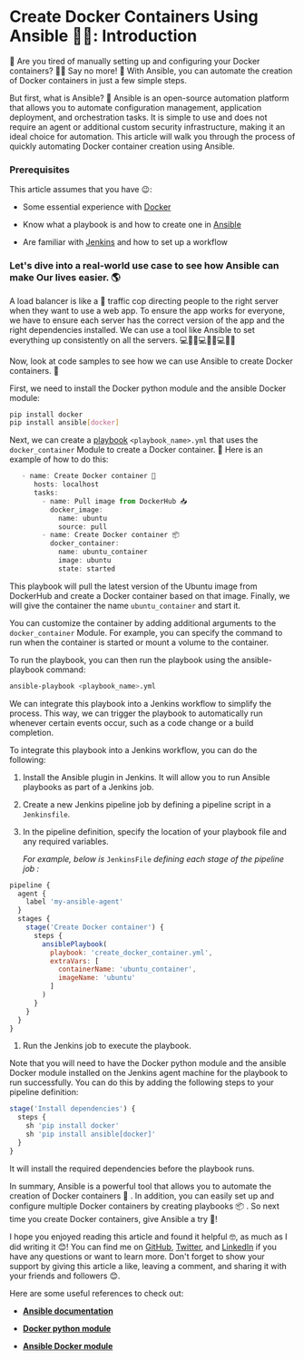 # Create Docker Containers Using Ansible 🐳🚀:  Introduction

🤔 Are you tired of manually setting up and configuring your Docker containers? 🙅‍♂️ Say no more! 🚀 With Ansible, you can automate the creation of Docker containers in just a few simple steps.

But first, what is Ansible? 🤔 Ansible is an open-source automation platform that allows you to automate configuration management, application deployment, and orchestration tasks. It is simple to use and does not require an agent or additional custom security infrastructure, making it an ideal choice for automation. This article will walk you through the process of quickly automating Docker container creation using Ansible.

### Prerequisites

This article assumes that you have 😉:

* Some essential experience with [Docker](https://docs.docker.com/get-started/)
    
* Know what a playbook is and how to create one in [Ansible](https://docs.ansible.com/ansible/latest/playbook_guide/playbooks_intro.html)
    
* Are familiar with [Jenkins](https://www.jenkins.io/doc/book/pipeline/getting-started/#snippet-generator) and how to set up a workflow
    

### **Let's dive into a real-world use case to see how Ansible can make Our lives easier. 🌎**

A load balancer is like a 🚨 traffic cop directing people to the right server when they want to use a web app. To ensure the app works for everyone, we have to ensure each server has the correct version of the app and the right dependencies installed. We can use a tool like Ansible to set everything up consistently on all the servers. 💻💾🧑💻💾🧑💻💾🧑

Now, look at code samples to see how we can use Ansible to create Docker containers. 📝

First, we need to install the Docker python module and the ansible Docker module:

```bash
pip install docker
pip install ansible[docker]
```

Next, we can create a [playbook](https://www.redhat.com/en/topics/automation/what-is-an-ansible-playbook#:~:text=Ansible%20Playbooks%20are%20lists%20of,as%20which%20user%20executes%20it.) `<playbook_name>.yml` that uses the `docker_container` Module to create a Docker container. 🐳 Here is an example of how to do this:

```javascript
   - name: Create Docker container 🐳
      hosts: localhost
      tasks:
        - name: Pull image from DockerHub 📥
          docker_image:
            name: ubuntu
            source: pull
        - name: Create Docker container 📦
          docker_container:
            name: ubuntu_container
            image: ubuntu
            state: started
```

This playbook will pull the latest version of the Ubuntu image from DockerHub and create a Docker container based on that image. Finally, we will give the container the name `ubuntu_container` and start it.

You can customize the container by adding additional arguments to the `docker_container` Module. For example, you can specify the command to run when the container is started or mount a volume to the container.

To run the playbook, you can then run the playbook using the ansible-playbook command:

```bash
ansible-playbook <playbook_name>.yml
```

We can integrate this playbook into a Jenkins workflow to simplify the process. This way, we can trigger the playbook to automatically run whenever certain events occur, such as a code change or a build completion.

To integrate this playbook into a Jenkins workflow, you can do the following:

1. Install the Ansible plugin in Jenkins. It will allow you to run Ansible playbooks as part of a Jenkins job.
    
2. Create a new Jenkins pipeline job by defining a pipeline script in a `Jenkinsfile`.
    
3. In the pipeline definition, specify the location of your playbook file and any required variables.
    
    *For example, below is* `JenkinsFile` *defining each stage of the pipeline job :*
    

```javascript
pipeline {
  agent {
    label 'my-ansible-agent'
  }
  stages {
    stage('Create Docker container') {
      steps {
        ansiblePlaybook(
          playbook: 'create_docker_container.yml', 
          extraVars: [
            containerName: 'ubuntu_container',
            imageName: 'ubuntu'
          ]
        )
      }
    }
  }
}
```

1. Run the Jenkins job to execute the playbook.
    

Note that you will need to have the Docker python module and the ansible Docker module installed on the Jenkins agent machine for the playbook to run successfully. You can do this by adding the following steps to your pipeline definition:

```javascript
stage('Install dependencies') {
  steps {
    sh 'pip install docker'
    sh 'pip install ansible[docker]'
  }
}
```

It will install the required dependencies before the playbook runs.

In summary, Ansible is a powerful tool that allows you to automate the creation of Docker containers 🚀 . In addition, you can easily set up and configure multiple Docker containers by creating playbooks 📦 . So next time you create Docker containers, give Ansible a try 💪!

I hope you enjoyed reading this article and found it helpful 🤓, as much as I did writing it 😊! You can find me on [GitHub](https://github.com/nextwebb), [Twitter](https://twitter.com/iam_nextwebb), and [LinkedIn](https://www.linkedin.com/in/peterson-oaikhenah-102645144/) if you have any questions or want to learn more. Don't forget to show your support by giving this article a like, leaving a comment, and sharing it with your friends and followers 😊.

Here are some useful references to check out:

* [**Ansible documentation**](https://docs.ansible.com/)
    
* [**Docker python module**](https://pypi.org/project/docker/)
    
* [**Ansible Docker module**](https://docs.ansible.com/ansible/latest/modules/docker_container_module.html)